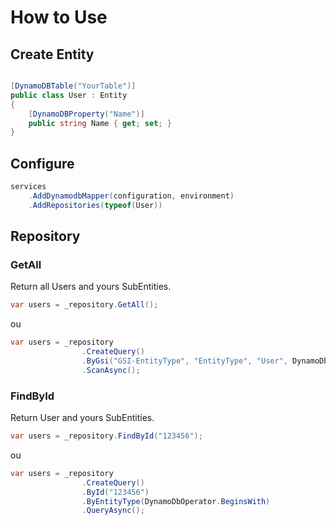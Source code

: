 # How to Use

## Create Entity

```C#

[DynamoDBTable("YourTable")]
public class User : Entity
{
    [DynamoDBProperty("Name")]
    public string Name { get; set; }
}
```

## Configure
```c#
services
    .AddDynamodbMapper(configuration, environment)
    .AddRepositories(typeof(User))
```

## Repository

### GetAll

Return all Users and yours SubEntities.

```c#
var users = _repository.GetAll();
```

ou

```c#
var users = _repository
                .CreateQuery()
                .ByGsi("GSI-EntityType", "EntityType", "User", DynamoDbOperator.BeginsWith)
                .ScanAsync();
```

### FindById

Return User and yours SubEntities.

```c#
var users = _repository.FindById("123456");
```

ou

```c#
var users = _repository
                .CreateQuery()
                .ById("123456")
                .ByEntityType(DynamoDbOperator.BeginsWith)
                .QueryAsync();
```


